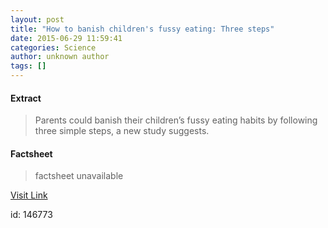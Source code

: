 ```yaml
---
layout: post
title: "How to banish children's fussy eating: Three steps"
date: 2015-06-29 11:59:41
categories: Science
author: unknown author
tags: []
---
```



#### Extract
>Parents could banish their children’s fussy eating habits by following three simple steps, a new study suggests.                 

#### Factsheet
>factsheet unavailable

[Visit Link](http://www.sciencedaily.com/releases/2015/06/150629075941.htm)

id:  146773
